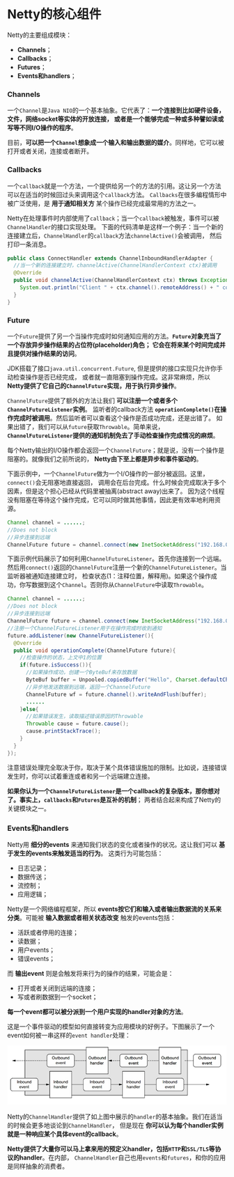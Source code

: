 Netty的核心组件
=====================================================
Netty的主要组成模块：
+ **Channels**；
+ **Callbacks**；
+ **Futures**；
+ **Events和handlers**；

### Channels
一个`Channel`是`Java NIO`的一个基本抽象。它代表了：**一个连接到比如硬件设备，文件，网络socket等实体的开放连接，
或者是一个能够完成一种或多种譬如读或写等不同I/O操作的程序**。

目前，**可以把一个`Channel`想象成一个输入和输出数据的媒介**。同样地，它可以被打开或者关闭，连接或者断开。

### Callbacks
一个`callback`就是一个方法，一个提供给另一个的方法的引用。这让另一个方法可以在适当的时候回过头来调用这个`callback`方法。
`Callbacks`在很多编程情形中被广泛使用，是 **用于通知相关方** 某个操作已经完成最常用的方法之一。

Netty在处理事件时内部使用了`callback`；当一个`callback`被触发，事件可以被`ChannelHandler`的接口实现处理。
下面的代码清单是这样一个例子：当一个新的连接建立后，`ChannelHandler`的`callback`方法`channelActive()`会被调用，
然后打印一条消息。
```java
public class ConnectHandler extends ChannelInboundHandlerAdapter {
  //当一个新的连接建立时，channelActive(ChannelHandlerContext ctx)被调用
  @Override
  public void channelActive(ChannelHandlerContext ctx) throws Exception {
    System.out.println("Client " + ctx.channel().remoteAddress() + " connected");
  }
}
```

### Future
一个`Future`提供了另一个当操作完成时如何通知应用的方法。**`Future`对象充当了一个存放异步操作结果的占位符(placeholder)角色；
它会在将来某个时间完成并且提供对操作结果的访问**。

JDK搭载了接口`java.util.concurrent.Future`, 但是提供的接口实现只允许你手动检查操作是否已经完成，
或者就一直阻塞到操作完成。这非常麻烦，所以 **Netty提供了它自己的`ChannelFuture`实现，用于执行异步操作**。

`ChannelFuture`提供了额外的方法让我们 **可以注册一个或者多个`ChannelFutureListener`实例**。
监听者的callback方法 **`operationComplete()`在操作完成时被调用**。然后监听者可以查看这个操作是否成功完成，还是出错了。
如果出错了，我们可以从`future`获取`Throwable`。简单来说，**`ChannelFutureListener`提供的通知机制免去了手动检查操作完成情况的麻烦**。

每个Netty输出的I/O操作都会返回一个`ChannelFuture`；就是说，没有一个操作是阻塞的。就像我们之前所说的，
**Netty由下至上都是异步和事件驱动的**。

下面示例中，一个`ChannelFuture`做为一个I/O操作的一部分被返回。这里，`connect()`会无阻塞地直接返回，
调用会在后台完成。什么时候会完成取决于多个因素，但是这个担心已经从代码里被抽离(abstract away)出来了。
因为这个线程没有阻塞在等待这个操作完成，它可以同时做其他事情，因此更有效率地利用资源。
```java
Channel channel = ......;
//Does not block
//异步连接到远端
ChannelFuture future = channel.connect(new InetSocketAddress("192.168.0.1", 25));
```
下面示例代码展示了如何利用`ChannelFutureListener`。首先你连接到一个远端。
然后用`connect()`返回的`ChannelFuture`注册一个新的`ChannelFutureListener`。当监听器被通知连接建立时，
检查状态(1：注释位置，解释用)。如果这个操作成功，你写数据到这个`Channel`。否则你从`ChannelFuture`中读取`Throwable`。
```java
Channel channel = ......;
//Does not block
//异步连接到远端
ChannelFuture future = channel.connect(new InetSocketAddress("192.168.0.1", 25));
//注册一个ChannelFutureListener用于在操作完成时收到通知
future.addListener(new ChannelFutureListener(){
  @Override
  public void operationComplete(ChannelFuture future){
    //检查操作的状态，上文中1的位置
    if(future.isSuccess()){
      //如果操作成功，创建一个ByteBuf来存放数据
      ByteBuf buffer = Unpooled.copiedBuffer("Hello", Charset.defaultCharset());
      //异步地发送数据到远端，返回一个ChannelFuture
      ChannelFuture wf = future.channel().writeAndFlush(buffer);
      ......
    }else{
      //如果错误发生，读取描述错误原因的Throwable
      Throwable cause = future.cause();
      cause.printStackTrace();
    }
  }
});
```
注意错误处理完全取决于你，取决于某个具体错误施加的限制。比如说，连接错误发生时，你可以试着重连或者和另一个远端建立连接。

**如果你认为一个`ChannelFutureListener`是一个callback的复杂版本，那你想对了。事实上，`callbacks`和`Futures`是互补的机制**；
两者结合起来构成了Netty的关键模块之一。

### Events和handlers
Netty用 **细分的events** 来通知我们状态的变化或者操作的状况。这让我们可以 **基于发生的events来触发适当的行为**。
这类行为可能包括：
+ 日志记录；
+ 数据传送；
+ 流控制；
+ 应用逻辑；

Netty是一个网络编程框架，所以 **events按它们和输入或者输出数据流的关系来分类**。可能被 **输入数据或者相关状态改变** 触发的events包括：
+ 活跃或者停用的连接；
+ 读数据；
+ 用户events；
+ 错误events；

而 **输出event** 则是会触发将来行为的操作的结果，可能会是：
+ 打开或者关闭到远端的连接；
+ 写或者刷数据到一个socket；

**每一个event都可以被分派到一个用户实现的handler对象的方法**。

这是一个事件驱动的模型如何直接转变为应用模块的好例子。下图展示了一个event如何被一串这样的`event handler`处理：

![f1-3](img/f1-3.jpg)

Netty的`ChannelHandler`提供了如上图中展示的`handler`的基本抽象。我们在适当的时候会更多地谈论到`ChannelHandler`，
但是现在 **你可以认为每个handler实例就是一种响应某个具体event的callback**。

**Netty提供了大量你可以马上拿来用的预定义handler，包括`HTTP`和`SSL/TLS`等协议的handler**。在内部，
`ChannelHandler`自己也用`events`和`futures`，和你的应用是同样抽象的消费者。
